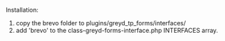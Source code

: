 Installation: 
1. copy the brevo folder to plugins/greyd_tp_forms/interfaces/
2. add 'brevo' to the class-greyd-forms-interface.php INTERFACES array. 

